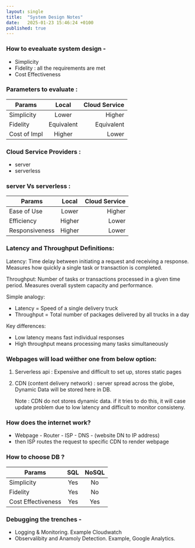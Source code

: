 ```yaml
---
layout: single
title:  "System Design Notes"
date:   2025-01-23 15:46:24 +0100
published: true
---
```



### How to evealuate system design -
- Simplicity 
- Fidelity : all the requirements are met
- Cost Effectiveness


### Parameters to evaluate :

| Params          | Local        | Cloud Service |
|-----------------|:------------:|--------------:|
| Simplicity      | Lower        | Higher        |
| Fidelity        | Equivalent   | Equivalent    |
| Cost of Impl    | Higher       | Lower         |



### Cloud Service Providers :
- server
- serverless

### server Vs serverless :

| Params          | Local        | Cloud Service |
|-----------------|:------------:|--------------:|
| Ease of Use     | Lower        | Higher        |
| Efficiency      | Higher       | Lower         |
| Responsiveness  | Higher       | Lower         |



### Latency and Throughput Definitions:

Latency: Time delay between initiating a request and receiving a response. Measures how quickly a single task or transaction is completed.

Throughput: Number of tasks or transactions processed in a given time period. Measures overall system capacity and performance.

Simple analogy:
- Latency = Speed of a single delivery truck
- Throughput = Total number of packages delivered by all trucks in a day

Key differences:
- Low latency means fast individual responses
- High throughput means processing many tasks simultaneously

### Webpages will load wéither one from below option:
1. Serverless api : Expensive and difficult to set up, stores static pages
2. CDN (content delivery network) : server spread across the globe, Dynamic Data will be stored here in DB.

   Note : CDN do not stores dynamic data. if it tries to do this, it will case update problem due to low latency and difficult to monitor consisteny.

### How does the internet work?
- Webpage - Router - ISP - DNS - (website DN to IP address)
- then ISP routes the request to specific CDN to render webpage

### How to choose DB ?

| Params             | SQL | NoSQL |
|--------------------|:---:|:-----:|
| Simplicity         | Yes |  No   |
| Fidelity           | Yes |  No   |
| Cost Effectiveness | Yes |  Yes  |

### Debugging the trenches -
- Logging & Monitoring. Example Cloudwatch
- Observalibity and Anamoly Detection. Example, Google Analytics.


   







